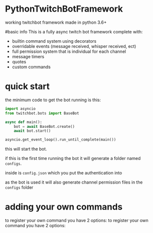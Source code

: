 # PythonTwitchBotFramework
working twitchbot framework made in python 3.6+

#basic info
This is a fully async twitch bot framework complete with:

* builtin command system using decorators
* overridable events (message received, whisper received, ect)
* full permission system that is individual for each channel
* message timers 
* quotes 
* custom commands 


# quick start

the minimum code to get the bot running is this:
```python
import asyncio
from twitchbot.bots import BaseBot

async def main():
    bot = await BaseBot.create()
    await bot.start()

asyncio.get_event_loop().run_until_complete(main())

```

this will start the bot. 

if this is the first time running the bot it will generate a folder
named `configs`. 

inside is `config.json` which you put the authentication into

as the bot is used it will also generate channel permission files 
in the `configs` folder

# adding your own commands

to register your own command you have 2 options:
to register your own command you have 2 options: